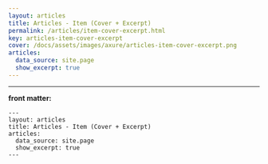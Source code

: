 ```yaml
---
layout: articles
title: Articles - Item (Cover + Excerpt)
permalink: /articles/item-cover-excerpt.html
key: articles-item-cover-excerpt
cover: /docs/assets/images/axure/articles-item-cover-excerpt.png
articles:
  data_source: site.page
  show_excerpt: true
---
```


<div class="article__content" markdown="1">

---

**front matter:**

    ---
    layout: articles
    title: Articles - Item (Cover + Excerpt)
    articles:
      data_source: site.page
      show_excerpt: true
    ---

</div>